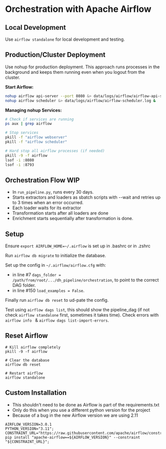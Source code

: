# Orchestration with Apache Airflow

## Local Development
Use `airflow standalone` for local development and testing.

## Production/Cluster Deployment
Use nohup for production deployment. This approach runs processes in the background and keeps them running even when you logout from the cluster.

**Start Airflow:**
```bash
nohup airflow api-server --port 8080 &> data/logs/airflow/airflow-api-server.log &
nohup airflow scheduler &> data/logs/airflow/airflow-scheduler.log &
```

**Managing nohup Services:**
```bash
# Check if services are running
ps aux | grep airflow

# Stop services
pkill -f "airflow webserver"
pkill -f "airflow scheduler"

# Hard stop all airflow processes (if needed)
pkill -9 -f airflow
lsof -i :8080
lsof -i :8793
```

## Orchestration Flow WIP

- In `run_pipeline.py`, runs every 30 days.
- Starts extractors and loaders as sbatch scripts with --wait and retries up to 3 times when an error occurred.
- Each loader waits for its extractor
- Transformation starts after all loaders are done
- Enrichment starts sequentially after transformation is done.

## Setup

Ensure `export AIRFLOW_HOME=~/.airflow` is set up in .bashrc or in .zshrc

Run `airflow db migrate` to initialize the database.

Set up the config in `~/.airflow/airflow.cfg` with:

- in line #7 `dags_folder = /path/from/root/.../dh_pipeline/orchestration`, to point to the correct DAG folder.
- in line #150 `load_examples = False`.

Finally run `airflow db reset` to ud-pate the config.

Test using `airflow dags list`, this should show the pipeline_dag (if not check `airflow standalone` first, sometimes it
takes time). Check errors
with `airflow info ` & `airflow dags list-import-errors`.

## Reset Airflow

```
# Kill airflow completely
pkill -9 -f airflow

# Clear the database
airflow db reset

# Restart airflow
airflow standalone
```

## Custom Installation

* This shouldn't need to be done as Airflow is part of the requirements.txt
* Only do this when you use a different python version for the project
* Because of a bug in the new Airflow version we are using 2.11

```
AIRFLOW_VERSION=3.0.1
PYTHON_VERSION="3.11";
CONSTRAINT_URL="https://raw.githubusercontent.com/apache/airflow/constraints-${AIRFLOW_VERSION}/constraints-${PYTHON_VERSION}.txt";
pip install "apache-airflow==${AIRFLOW_VERSION}" --constraint "${CONSTRAINT_URL}";
```